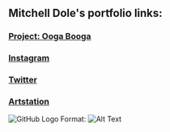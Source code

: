 ## Mitchell Dole's portfolio links:


### [Project: Ooga Booga](https://www.youtube.com/watch?v=dQw4w9WgXcQ&ab_channel=RickAstleyVEVO)

### [Instagram](https://www.instagram.com/icepilloww/)

### [Twitter](https://twitter.com/Icepillow3)

### [Artstation](https://www.artstation.com/icepillow)

![GitHub Logo](/images/logo.png)
Format: ![Alt Text](url)


